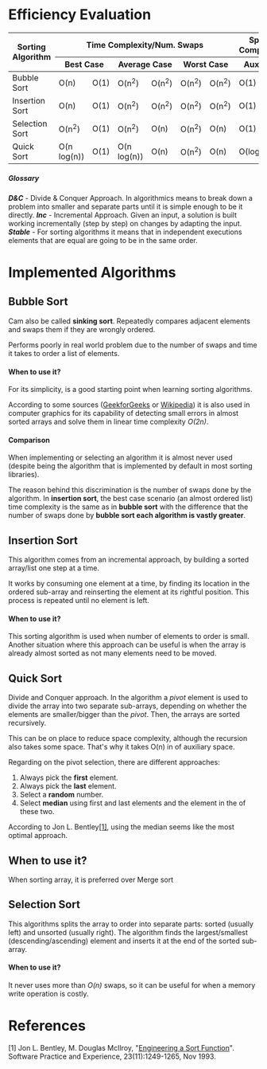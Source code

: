 # Efficiency Evaluation

<table> 
    <thead>
        <tr>
            <th rowspan=2>Sorting Algorithm</th>
            <th colspan=6>Time Complexity/Num. Swaps</th>
            <th>Space Complexity</th>
            <th rowspan=2>Stable</th>
            <th rowspan=2>Algorithm Paradigm</th>
        </tr>
        <tr>
            <th colspan=2>Best Case</th>
            <th colspan=2>Average Case</th>
            <th colspan=2>Worst Case</th>
            <th>Auxiliary</th>
        </tr>
    </thead>
    <tbody>
        <tr>
            <td>Bubble Sort</td>
            <td>O(n)</td>
            <td>O(1)</td>
            <td>O(n<sup>2</sup>)</td>
            <td>O(n<sup>2</sup>)</td>
            <td>O(n<sup>2</sup>)</td>
            <td>O(n<sup>2</sup>)</td>
            <td>O(1)</td>
            <td>Yes</td>
            <td>-</td>
        </tr>
        <tr>
            <td>Insertion Sort</td>
            <td>O(n)</td>
            <td>O(1)</td>
            <td>O(n<sup>2</sup>)</td>
            <td>O(n<sup>2</sup>)</td>
            <td>O(n<sup>2</sup>)</td>
            <td>O(n<sup>2</sup>)</td>
            <td>O(1)</td>
            <td>Yes</td>
            <td>Inc</td>
        </tr>
        <tr>
            <td>Selection Sort</td>
            <td>O(n<sup>2</sup>)</td>
            <td>O(1)</td>
            <td>O(n<sup>2</sup>)</td>
            <td>O(n)</td>
            <td>O(n<sup>2</sup>)</td>
            <td>O(n)</td>
            <td>O(1)</td>
            <td>No</td>
            <td>-</td>
        </tr>
        <tr>
            <td>Quick Sort</td>
            <td>O(n log(n))</td>
            <td>O(1)</td>
            <td>O(n log(n))</td>
            <td>O(n)</td>
            <td>O(n<sup>2</sup>)</td>
            <td>O(n)</td>
            <td>O(log(n))</td>
            <td>No</td>
            <td>D&C</td>
        </tr>
    </tbody>
</table>

##### Glossary

**_D&C_** - Divide & Conquer Approach. In algorithmics means to break down a 
problem into smaller and separate parts until it is simple enough to be it 
directly. 
**_Inc_** - Incremental Approach. Given an input, a solution is built working
incrementally (step by step) on changes by adapting the input.
**_Stable_** - For sorting algorithms it means that in independent executions 
elements that are equal are going to be in the same order.

# Implemented Algorithms

## Bubble Sort

Cam also be called **sinking sort**. Repeatedly compares adjacent elements and
swaps them if they are wrongly ordered.

Performs poorly in real world problem due to the number of swaps and time it 
takes to order a list of elements.

#### When to use it?

For its simplicity, is a good starting point when learning sorting algorithms.

According to some sources 
([GeekforGeeks](https://www.geeksforgeeks.org/bubble-sort/) or 
[Wikipedia](https://en.wikipedia.org/wiki/Bubble_sort#Use)) it is also used in
computer graphics for its capability of detecting small errors in almost sorted
arrays and solve them in linear time complexity _O(2n)_.

#### Comparison

When implementing or selecting an algorithm it is almost never used (despite
being the algorithm that is implemented by default in most sorting libraries).

The reason behind this discrimination is the number of swaps done by the 
algorithm. In **insertion sort**, the best case scenario (an almost ordered 
list) time complexity is the same as in **bubble sort** with the difference that 
the number of swaps done by **bubble sort each algorithm is vastly greater**.

## Insertion Sort

This algorithm comes from an incremental approach, by building a sorted 
array/list one step at a time. 

It works by consuming one element at a time, by finding its location in the
ordered sub-array and reinserting the element at its rightful position. This
process is repeated until no element is left.

#### When to use it?

This sorting algorithm is used when number of elements to order is small. 
Another situation where this approach can be useful is when the array is already
almost sorted as not many elements need to be moved.

## Quick Sort

Divide and Conquer approach. In the algorithm a _pivot_ element is used to 
divide the array into two separate sub-arrays, depending on whether the elements
are smaller/bigger than the _pivot_. Then, the arrays are sorted recursively.

This can be on place to reduce space complexity, although the recursion also 
takes some space. That's why it takes O(n) in of auxiliary space.

Regarding on the pivot selection, there are different approaches:
1. Always pick the **first** element.
2. Always pick the **last** element.
3. Select a **random** number.
4. Select **median** using first and last elements and the element in the 
of these two.

According to Jon L. 
Bentley[[1]](https://github.com/PabloAceG/sorting-algorithms#references), using 
the median seems like the most optimal approach.

## When to use it?

When sorting array, it is preferred over Merge sort 

## Selection Sort

This algorithms splits the array to order into separate parts: sorted (usually
left) and unsorted (usually right). The algorithm finds the largest/smallest
(descending/ascending) element and inserts it at the end of the sorted 
sub-array.

#### When to use it?

It never uses more than _O(n)_ swaps, so it can be useful for when a memory 
write operation is costly. 

# References

[1] Jon L. Bentley, M. Douglas McIlroy, 
"[Engineering a Sort Function](https://cs.fit.edu/~pkc/classes/writing/papers/bentley93engineering.pdf)". 
Software Practice and Experience, 23(11):1249-1265, Nov 1993.